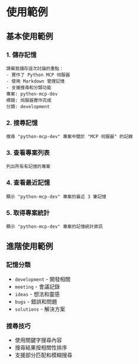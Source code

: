 # 使用範例

## 基本使用範例

### 1. 儲存記憶
```
請幫我儲存這次討論的重點：
- 實作了 Python MCP 伺服器
- 使用 Markdown 管理記憶
- 支援搜尋和分類功能
專案: python-mcp-dev
標題: 伺服器實作完成
分類: development
```

### 2. 搜尋記憶
```
搜尋 "python-mcp-dev" 專案中關於 "MCP 伺服器" 的記錄
```

### 3. 查看專案列表
```
列出所有有記憶的專案
```

### 4. 查看最近記憶
```
顯示 "python-mcp-dev" 專案的最近 3 筆記憶
```

### 5. 取得專案統計
```
顯示 "python-mcp-dev" 專案的記憶統計資訊
```

## 進階使用範例

### 記憶分類
- `development` - 開發相關
- `meeting` - 會議記錄
- `ideas` - 想法和靈感
- `bugs` - 錯誤和問題
- `solutions` - 解決方案

### 搜尋技巧
- 使用關鍵字搜尋內容
- 搜尋結果按相關性排序
- 支援部分匹配和模糊搜尋
